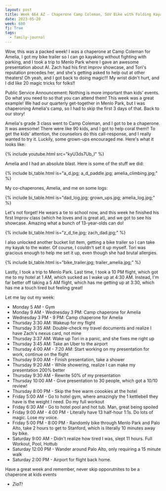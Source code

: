 ```yaml
---
layout: post
title: Week 664 AZ - Chaperone Camp Coleman, SUV Bike with Folding Kayak, Trip to MPK!
date: 2023-05-20
week: 680
fj: True
tags:
  - family-journal
---
```


Wow, this was a packed week! I was a chaperone at Camp Coleman for Amelia, I got my bike trailer so I can go kayaking without fighting with parking, and I took a trip to Menlo Park where I gave an awesome presentation about AI. Zach had his first improv showcase, and Tori's reputation precedes her, and she's getting asked to help out at other theaters! Oh yeah, and I got back to doing magic!!! My wrist didn't hurt, and I did like 20 magic tricks for folks!!

Public Service Announcement: Nothing is more important than kids' events. Do what you need to so that you can attend them! This week was a great example! We had our quarterly get-together in Menlo Park, but I was chaperoning Amelia's camp, so I had to skip the first 3 days of that. Back to our story!

Amelia's grade 3 class went to Camp Coleman, and I got to be a chaperone. It was awesome! There were like 90 kids, and I got to help coral them!! To get the kids' attention, the counselors do this call-response, and I really wanted to try it. Luckily, some grown-ups encouraged me. Here's what it looks like:

{% include youtube.html src="kyU3ds7Ub_I" %}

Amelia and I had an absolute blast. Here is some of the stuff we did:

{% include bi_table.html is="a_d.jpg; a_d_paddle.jpg; amelia_climbing.jpg;" %}

My co-chaperones, Amelia, and me on some logs:

{% include bi_table.html is="dad_log.jpg; grown_ups.jpg; amelia_log.jpg;" %}

Let's not forget! He wears a tie to school now, and this week he finished his first Improv class (which he loves and is great at), and we got to see his showcase. Amazing what a bunch of 13-year-olds can do!

{% include bi_table.html is="z_d_tie.jpg; zach_dad.jpg;" %}

I also unlocked another bucket list item, getting a bike trailer so I can take my kayak to the water. Of course, I couldn't set it up myself. Tori was gracious enough to help me set it up, even though she had brutal allergies.

{% include bi_table.html is="bike_trailer.jpg; trailer_amelia.jpg;" %}

Lastly, I took a trip to Menlo Park. Last time, I took a 10 PM flight, which got me to my hotel at 1 AM, which sucked as I wake up at 4:30 AM. Instead, I'm far better off taking a 5 AM flight, which has me getting up at 3:30, which has me a touch tired but feeling great!

Let me lay out my week:

- Monday 5 AM - Gym
- Monday 9 AM - Wednesday 3 PM: Camp chaperone for Amelia
- Wednesday 3 PM - 9 PM: Camp chaperone for Amelia
- Thursday 3:30 AM: Wakeup for my flight
- Thursday 3:35 AM: Double-check my travel documents and realize I have Zach's nexus card, not mine
- Thursday 3:37 AM: Wake up Tori in a panic, and she fixes me right up
- Thursday 3:45 AM: Take an Uber to the airport
- Thursday 4:00 AM - 7:20 AM: Start working on my presentation for work, continue on the flight
- Thursday 9:00 AM - Finish presentation, take a shower
- Thursday 9:20 AM - While showering, realize I can make my presentation 200% better
- Thursday 9:30 AM - Rewrite 50% of my presentation
- Thursday 10:00 AM - Give presentation to 30 people, which got a 10/10 review!
- Thursday 8:00 PM - Skip the free warm coookies at the hotel
- Friday 5:00 AM - Go to hotel gym, where amazingly the 1 kettlebell they have is the weight I need. Do my full workout
- Friday 6:30 AM - Go to hotel pool and hot tub. Man, great being spoiled
- Friday 9:00 AM - 4:00 PM - Literally have 13 half-hour 1:1s. Do lots of magic. Lose my voice.
- Friday 5:00 PM - 8:00 PM - Randomly bike through Menlo Park and Palo Alto, take 2 hours to get to Stanford, which is literally 10 minutes away by bike.
- Saturday 9:00 AM - Didn't realize how tired I was, slept 11 hours. Full Workout, Pool, Hottub
- Saturday 12:00 PM - Wander around Palo Alto, only requiring a 15 minute walk
- Saturday 2:00 PM - Airport for flight back home.

Have a great week and remember, never skip opporutnites to be a chaperone at kids events

- _ZiaT!_
